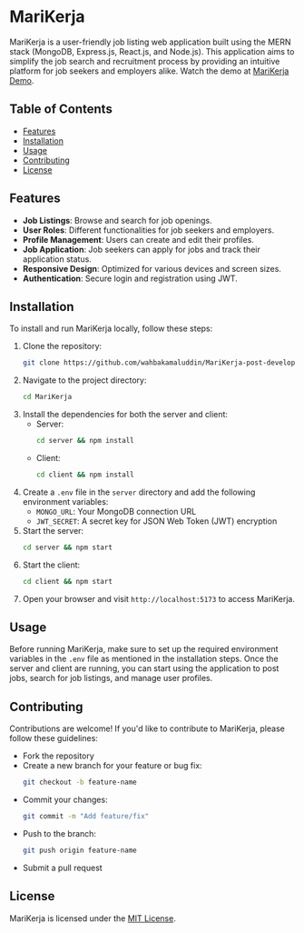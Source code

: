 # MariKerja

MariKerja is a user-friendly job listing web application built using the MERN stack (MongoDB, Express.js, React.js, and Node.js). This application aims to simplify the job search and recruitment process by providing an intuitive platform for job seekers and employers alike. Watch the demo at [MariKerja Demo](https://youtu.be/X2_fgEMJjGk).

## Table of Contents

- [Features](#features)
- [Installation](#installation)
- [Usage](#usage)
- [Contributing](#contributing)
- [License](#license)

## Features

- **Job Listings**: Browse and search for job openings.
- **User Roles**: Different functionalities for job seekers and employers.
- **Profile Management**: Users can create and edit their profiles.
- **Job Application**: Job seekers can apply for jobs and track their application status.
- **Responsive Design**: Optimized for various devices and screen sizes.
- **Authentication**: Secure login and registration using JWT.

## Installation

To install and run MariKerja locally, follow these steps:

1. Clone the repository:
    ```bash
    git clone https://github.com/wahbakamaluddin/MariKerja-post-develop.git
    ```
2. Navigate to the project directory:
    ```bash
    cd MariKerja
    ```
3. Install the dependencies for both the server and client:
    - Server:
        ```bash
        cd server && npm install
        ```
    - Client:
        ```bash
        cd client && npm install
        ```
4. Create a `.env` file in the `server` directory and add the following environment variables:
    - `MONGO_URL`: Your MongoDB connection URL
    - `JWT_SECRET`: A secret key for JSON Web Token (JWT) encryption
5. Start the server:
    ```bash
    cd server && npm start
    ```
6. Start the client:
    ```bash
    cd client && npm start
    ```
7. Open your browser and visit `http://localhost:5173` to access MariKerja.

## Usage

Before running MariKerja, make sure to set up the required environment variables in the `.env` file as mentioned in the installation steps. Once the server and client are running, you can start using the application to post jobs, search for job listings, and manage user profiles.

## Contributing

Contributions are welcome! If you'd like to contribute to MariKerja, please follow these guidelines:
- Fork the repository
- Create a new branch for your feature or bug fix:
    ```bash
    git checkout -b feature-name
    ```
- Commit your changes:
    ```bash
    git commit -m "Add feature/fix"
    ```
- Push to the branch:
    ```bash
    git push origin feature-name
    ```
- Submit a pull request

## License

MariKerja is licensed under the [MIT License](https://opensource.org/licenses/MIT).
